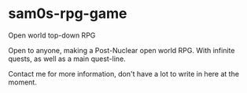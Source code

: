 # sam0s-rpg-game
Open world top-down RPG

Open to anyone, making a Post-Nuclear open world RPG. With infinite quests, as well as a main quest-line.

Contact me for more information, don't have a lot to write in here at the moment.
